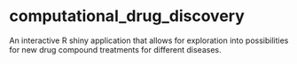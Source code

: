# computational_drug_discovery
An interactive R shiny application that allows for exploration into possibilities for new drug compound treatments for different diseases.
